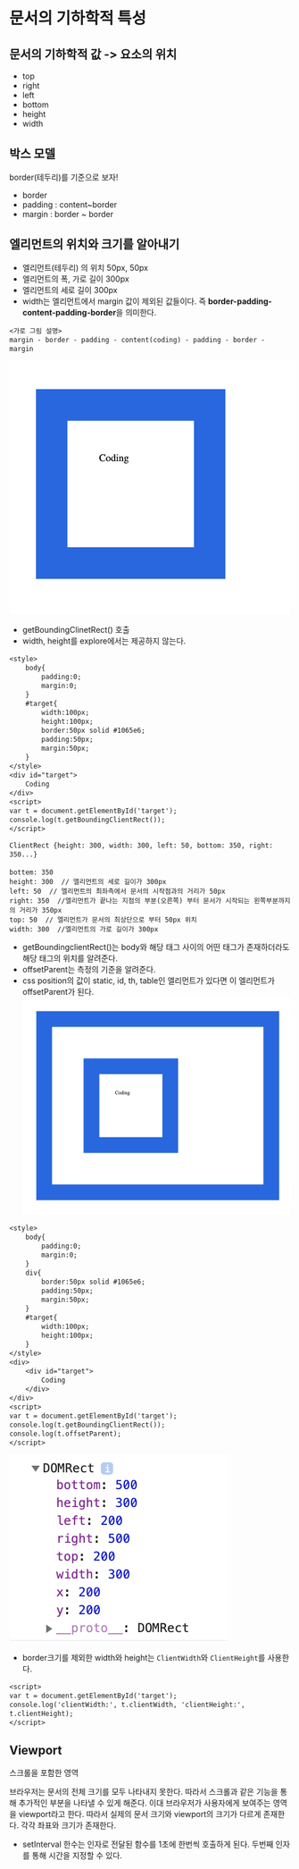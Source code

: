 # 문서의 기하학적 특성

## 문서의 기하학적 값 -> 요소의 위치
* top
* right
* left
* bottom
* height
* width

## 박스 모델
border(테두리)를 기준으로 보자!
* border
* padding : content~border
* margin : border ~ border 


## 엘리먼트의 위치와 크기를 알아내기
* 엘리먼트(테두리) 의 위치 50px, 50px
* 엘리먼트의 폭, 가로 길이 300px
* 엘리먼트의 세로 길이  300px
* width는 엘리먼트에서 margin 값이 제외된 값들이다. 즉 **border-padding-content-padding-border**을 의미한다.

~~~
<가로 그림 설명>
margin - border - padding - content(coding) - padding - border - margin
~~~

![img58.png](./img/img58.png)

* getBoundingClinetRect() 호출
* width, height를 explore에서는 제공하지 않는다. 
~~~
<style>
    body{
        padding:0;
        margin:0;
    }
    #target{
        width:100px;
        height:100px;
        border:50px solid #1065e6;
        padding:50px;
        margin:50px;
    }
</style>
<div id="target">
    Coding
</div>
<script>
var t = document.getElementById('target');
console.log(t.getBoundingClientRect());
</script>
~~~

~~~
ClientRect {height: 300, width: 300, left: 50, bottom: 350, right: 350...}

bottem: 350  
height: 300  // 엘리먼트의 세로 길이가 300px
left: 50  // 엘리먼트의 최좌측에서 문서의 시작점과의 거리가 50px
right: 350  //엘리먼트가 끝나는 지점의 부분(오른쪽) 부터 문서가 시작되는 왼쪽부분까지의 거리가 350px 
top: 50  // 엘리먼트가 문서의 최상단으로 부터 50px 위치
width: 300  //엘리먼트의 가로 길이가 300px
~~~

* getBoundingclientRect()는 body와 해당 태그 사이의 어떤 태그가 존재하더라도 해당 태그의 위치를 알려준다. 
* offsetParent는 측정의 기준을 알려준다.
* css position의 값이 static, id, th, table인 엘리먼트가 있다면 이 엘리먼트가 offsetParent가 된다. 
![img59.png](./img/img59.png)

~~~
<style>
    body{
        padding:0;
        margin:0;
    }
    div{
        border:50px solid #1065e6;
        padding:50px;
        margin:50px;
    }
    #target{
        width:100px;
        height:100px;
    }
</style>
<div>
    <div id="target">
        Coding
    </div>
</div>
<script>
var t = document.getElementById('target');
console.log(t.getBoundingClientRect());
console.log(t.offsetParent);
</script>
~~~

![img60.png](./img/img60.png)

* border크기를 제외한 width와 height는 `ClientWidth`와 `ClientHeight`를 사용한다.
~~~
<script>
var t = document.getElementById('target');
console.log('clientWidth:', t.clientWidth, 'clientHeight:', t.clientHeight);
</script>
~~~

## Viewport
스크롤을 포함한 영역

브라우저는 문서의 전체 크기를 모두 나타내지 못한다. 따라서 스크롤과 같은 기능을 통해 추가적인 부분을 나타낼 수 있게 해준다. 이대 브라우저가 사용자에게 보여주는 영역을 viewport라고 한다. 따라서 실제의 문서 크기와 viewport의 크기가 다르게 존재한다. 각각 좌표와 크기가 존재한다. 

* setInterval 한수는 인자로 전달된 함수를 1초에 한번씩 호출하게 된다. 두번째 인자를 통해 시간을 지정할 수 있다. 
~~~

~~~